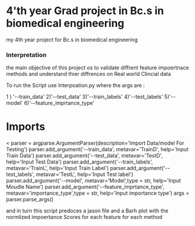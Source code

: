 # 4'th year Grad project in Bc.s in biomedical engineering
my 4th year project for Bc.s in biomedical engineering
### Interpretation
the main objective of this project os to validate diffrent feature impoertnace methods and understand thier diffrences on Real world Clincial data 

To run the Script use Interpoation.py 
where the args are : 

1 ) '--train_data'
2)'--test_data'
3)'--train_labels'
4)'--test_labels'
5)'--model'
6)'--feature_imprtance_type'
# Imports
<
parser = argparse.ArgumentParser(description='Import Data/model For Testing')
parser.add_argument('--train_data', metavar='TrainD',
                    help='Input Train Data')
parser.add_argument('--test_data', metavar='TestD',
                    help='Input Test Data')
parser.add_argument('--train_labels', metavar='TrainL',
                    help='Input Train Label')
parser.add_argument('--test_labels', metavar='TestL',
                    help='Input Test label')
parser.add_argument('--model', metavar='Model',type = str,
                    help='Input Moudle Name')
parser.add_argument('--feature_imprtance_type', metavar='importance_type',type = str,
                    help='Input importance type')
args = parser.parse_args()

>

and in turn this script predoces a jason file and a Barh plot with the normlized impoertance Scores for each feature for each method
